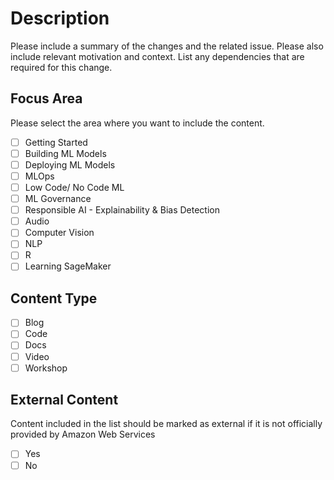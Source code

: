 # Description

Please include a summary of the changes and the related issue. Please also include relevant motivation and context. List any dependencies that are required for this change.

## Focus Area

Please select the area where you want to include the content.

- [ ] Getting Started
- [ ] Building ML Models
- [ ] Deploying ML Models
- [ ] MLOps
- [ ] Low Code/ No Code ML
- [ ] ML Governance
- [ ] Responsible AI - Explainability & Bias Detection
- [ ] Audio
- [ ] Computer Vision
- [ ] NLP
- [ ] R
- [ ] Learning SageMaker

## Content Type

- [ ] Blog
- [ ] Code
- [ ] Docs
- [ ] Video
- [ ] Workshop

## External Content

Content included in the list should be marked as external if it is not officially provided by Amazon Web Services

- [ ] Yes
- [ ] No